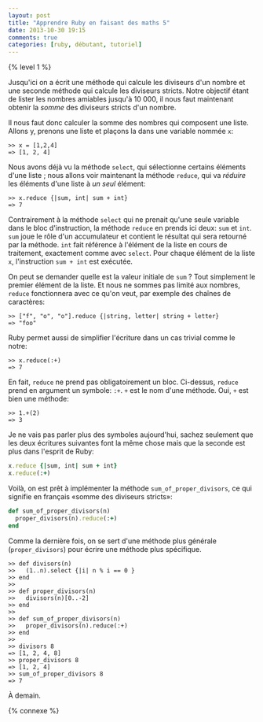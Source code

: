 ```yaml
---
layout: post
title: "Apprendre Ruby en faisant des maths 5"
date: 2013-10-30 19:15
comments: true
categories: [ruby, débutant, tutoriel]
---
```


{% level 1 %}

Jusqu'ici on a écrit une méthode qui calcule les diviseurs d'un nombre et
une seconde méthode qui calcule les diviseurs stricts.
Notre objectif étant de lister les nombres amiables jusqu'à 10 000, il nous
faut maintenant obtenir la *somme* des diviseurs stricts d'un nombre.

<!-- more -->

Il nous faut donc calculer la somme des nombres qui composent une liste.
Allons y, prenons une liste et plaçons la dans une variable nommée `x`:

``` irb
>> x = [1,2,4]
=> [1, 2, 4]
```

Nous avons déjà vu la méthode `select`, qui sélectionne certains éléments
d'une liste ; nous allons voir maintenant la méthode `reduce`, qui va *réduire*
les éléments d'une liste à *un seul* élément:

``` irb
>> x.reduce {|sum, int| sum + int}
=> 7
```

Contrairement à la méthode `select` qui ne prenait qu'une seule variable
dans le bloc d'instruction, la méthode `reduce` en prends ici deux:
`sum` et `int`. `sum` joue le rôle d'un accumulateur et contient le résultat
qui sera retourné par la méthode. `int` fait référence à l'élément de la
liste en cours de traitement, exactement comme avec `select`. Pour chaque
élément de la liste `x`, l'instruction `sum + int` est exécutée.

On peut se demander quelle est la valeur initiale de `sum` ? Tout simplement
le premier élément de la liste. Et nous ne sommes pas limité aux nombres,
`reduce` fonctionnera avec ce qu'on veut, par exemple des chaînes de
caractères:

``` irb
>> ["f", "o", "o"].reduce {|string, letter| string + letter}
=> "foo"
```

Ruby permet aussi de simplifier l'écriture dans un cas trivial comme le
notre:

``` irb
>> x.reduce(:+)
=> 7
```

En fait, `reduce` ne prend pas obligatoirement un bloc. Ci-dessus,
`reduce` prend
en argument un symbole: `:+`. `+` est le nom d'une méthode. Oui, `+` est
bien une méthode:

``` irb
>> 1.+(2)
=> 3
```

Je ne vais pas parler plus des symboles aujourd'hui, sachez seulement
que les deux écritures suivantes font la même chose mais que la seconde
est plus dans l'esprit de Ruby:

``` ruby 
x.reduce {|sum, int| sum + int}
x.reduce(:+)
```

Voilà, on est prêt à implémenter la méthode `sum_of_proper_divisors`, ce
qui signifie en français «somme des diviseurs stricts»:

``` ruby
def sum_of_proper_divisors(n)
  proper_divisors(n).reduce(:+)
end
```

Comme la dernière fois, on se sert d'une méthode plus générale
(`proper_divisors`) pour écrire une méthode plus spécifique.

``` irb
>> def divisors(n)
>>   (1..n).select {|i| n % i == 0 }
>> end
>>
>> def proper_divisors(n)
>>   divisors(n)[0..-2]
>> end
>>
>> def sum_of_proper_divisors(n)
>>   proper_divisors(n).reduce(:+)
>> end
>>
>> divisors 8
=> [1, 2, 4, 8]
>> proper_divisors 8
=> [1, 2, 4]
>> sum_of_proper_divisors 8
=> 7
```

À demain.

{% connexe %}

